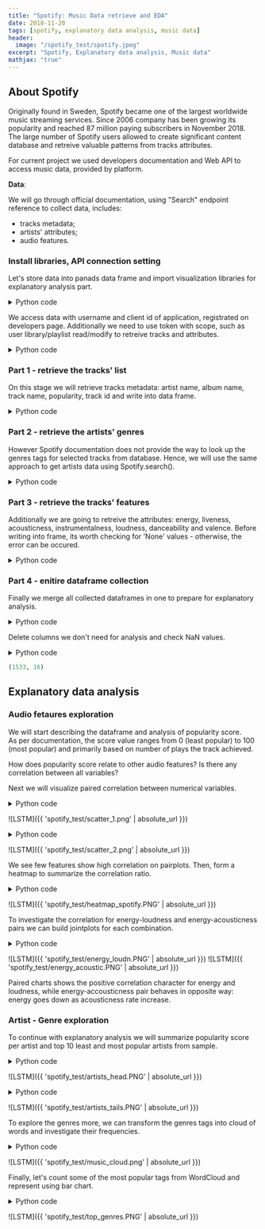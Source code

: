 ```yaml
---
title: "Spotify: Music Data retrieve and EDA"
date: 2018-11-20
tags: [spotify, explanatory data analysis, music data]
header:
  image: "/spotify_test/spotify.jpeg"
excerpt: "Spotify, Explanatory data analysis, Music data"
mathjax: "true"
---
```


## About Spotify

Originally found in Sweden, Spotify became one of the largest worldwide music streaming services. Since  2006 company has been growing its popularity and reached 87 million paying subscribers in November 2018. The large number of Spotify users allowed to create significant content database and retreive valuable patterns from tracks attributes. <br>

For current project we used developers documentation and Web API to access music data, provided by platform. 

**Data**:

We will go through official documentation, using "Search" endpoint reference to collect data, includes:<br>
 - tracks metadata;
 - artists' attributes;
 - audio features.
 
 
### Install libraries, API connection setting

Let's store data into panads data frame and import visualization libraries for explanatory analysis part.

<details><summary>Python code</summary> 
  
<p>
  
 ```python

import pandas as pd
import numpy as np
import seaborn as sns 
import matplotlib.pyplot as plt
from collections import Counter
from wordcloud import WordCloud

%matplotlib inline
from pylab import rcParams

plt.style.use('bmh')

"""
- establish client credentials for authentification

"""
import spotipy 
import spotipy.util as util
from spotipy.oauth2 import SpotifyClientCredentials
 ```
 
 </p>
</details>

We access data with username and client id of application, registrated on developers page. Additionally we need to use token with scope, such as user library/playlist read/modify to retreive tracks and attributes.

<details><summary>Python code</summary> 
  
<p>
  
 ```python

"""
- we access data with username and client id of application, registrated
- import visualization libraries for explanatory analysis part

"""
 
username='XXXXXX' # Spotify username
scope = 'user-library-read playlist-modify-public playlist-read-private'
client_id='XXXXX' # app-redirect url
client_secret='XXXXXXXXX'

redirect_uri='http://localhost:8888/callback/' # Paste your Redirect URI here
client_credentials_manager = SpotifyClientCredentials(client_id=client_id, client_secret=client_secret) 
sp = spotipy.Spotify(client_credentials_manager=client_credentials_manager)
token = util.prompt_for_user_token(username, scope, client_id, client_secret, redirect_uri)

if token:
    sp = spotipy.Spotify(auth=token)
else:
    print("Token is not accessible", username)
 ```
 
 </p>
</details>

### Part 1 - retrieve the tracks' list

On this stage we will retrieve tracks metadata: artist name, album name, track name, popularity, track id and write into data frame.

<details><summary>Python code</summary> 
  
<p>
  
 ```python
"""
- generate empty lists for related track's characteristics
- using sp.search() will iterate through 2018 tracks, appending items in lists

"""

artist_ids=[]
artist_names=[]
track_names=[]
track_ids=[]
popularity_score=[]

for i in range(0,10000,10):
    res=sp.search(q='year:2018', type='track', offset=i)
    for i, j in enumerate(res['tracks']['items']):
        artist_id = j['artists'][0]['id']
        artist_ids.append(artist_id)
        artist_name = j['artists'][0]['name']
        artist_names.append(artist_name)
        track_name = j['name']
        track_names.append(track_name)
        track_id = j['id']
        track_ids.append(track_id)
        track_popularity = j['popularity']
        popularity_score.append(track_popularity)
# create data frame with lists as columns 
track_attributes = pd.DataFrame({'artist_ids':artist_ids, 'artist_names':artist_names, 'track_names':track_names, 'track_ids':track_ids, 'popularity_score':popularity_score})
 ```
 
 </p>
</details>


### Part 2 - retrieve the artists' genres

However Spotify documentation does not provide the way to look up the genres tags for selected tracks from database. Hence, we will use the same approach to get artists data using Spotify.search().

<details><summary>Python code</summary> 
  
<p>
  
 ```python
# create the lists for artists ids and genres tags
artist_ids_genres=[]
genres_all=[]

for i in range(0,10000,10):
    res_genres=sp.search(q='year:2018', type='artist', offset=i)
    for i, j in enumerate(res_genres['artists']['items']):
        artist_id_genre=j['id']
        artist_ids_genres.append(artist_id_genre)
        artist_genre=j['genres']
        genres_all.append(artist_genre)
        
# separate tags with comma          
genres_list = [', '.join(x) for x in genres_all]
genres = pd.DataFrame({'artist_ids':artist_ids_genres, 'genres_all':genres_list})

genres.to_csv('genres.csv')
 ```
 
 </p>
</details>

### Part 3 - retrieve the tracks' features

Additionally we are going to retreive the attributes: energy, liveness, acousticness, instrumentalness, loudness, danceability and valence. Before writing into frame, its worth checking for 'None' values - otherwise, the error can be occured.

<details><summary>Python code</summary> 
  
<p>
  
 ```python
"""
- start with empty list - it will include the sets of all features 
- check for None values 
- write a list into dataframe 

"""
features = []
for i in range(0,len(track_ids)):
    track=str(track_ids[i])
    audio_features = sp.audio_features(track)
    for track in audio_features:
        features.append(track)
# use list comprehension, leave elements that are not None
f = [feat for feat in features if feat is not None]
playlist_df = pd.DataFrame(f)
playlist_df.rename(columns={'id': 'track_ids'}, inplace=True)

playlist_df.head()
 ```
 
 </p>
</details>

### Part 4 - enitire dataframe collection

Finally we merge all collected dataframes in one to prepare for explanatory analysis.

<details><summary>Python code</summary> 
  
<p>
  
 ```python
"""
- start with empty list - it will include the sets of all features 
- check for None values 
- write a list into dataframe 

"""
features = []
for i in range(0,len(track_ids)):
    track=str(track_ids[i])
    audio_features = sp.audio_features(track)
    for track in audio_features:
        features.append(track)
# use list comprehension, leave elements that are not None
f = [feat for feat in features if feat is not None]
playlist_df = pd.DataFrame(f)
playlist_df.rename(columns={'id': 'track_ids'}, inplace=True)

playlist_df.head()
 ```
 
 </p>
</details>


Delete columns we don't need for analysis and check NaN values.

<details><summary>Python code</summary> 
  
<p>
  
 ```python
"""
- read from csv and and drop NaNs 
- display the shape of frame

"""
df = pd.read_csv('tracks_data.csv', sep='\t', encoding='utf-8')
df.drop(['artist_ids', 'track_ids', 'analysis_url', 'track_href', 'uri', 'key', 'type', 'Unnamed: 0'], axis=1, inplace=True)

df.isna().any()
df.dropna(inplace=True)
df.to_csv('tracks_assignment.csv', sep='\t', encoding='utf-8')
print df.shape
df.head()
 ```
 
 </p>
</details>

 ```python
 (1533, 16)
  ```
## Explanatory data analysis

### Audio fetaures exploration

We will start describing the dataframe and analysis of popularity score. <br>
As per documentation, the score value ranges from 0 (least popular) to 100 (most popular) and primarily based on number of plays the track achieved. 

How does popularity score relate to other audio features? Is there any correlation between all variables?<br>

Next we will visualize paired correlation between numerical variables.


<details><summary>Python code</summary> 
  
<p>
  
 ```python
"""
- with seaborn library display pairplots; add density plots on main diagonal 

"""

scatter = sns.pairplot(df[['popularity_score', 'acousticness', 'danceability', 
                           'duration_ms', 'energy', 'instrumentalness']], diag_kind="kde")
 ```
 
 </p>
</details>

![LSTM]({{ 'spotify_test/scatter_1.png' | absolute_url }})

<details><summary>Python code</summary> 
  
<p>
  
 ```python
"""
- include popularity score in list to visulaize correlation between rest of variables 

"""
scatter2 = sns.pairplot(df[['popularity_score',
                         'liveness', 'loudness', 'speechiness', 'tempo', 'valence']], diag_kind="kde")
 ```
 
 </p>
</details>

![LSTM]({{ 'spotify_test/scatter_2.png' | absolute_url }})


We see few features show high correlation on pairplots. Then, form a heatmap to summarize the correlation ratio.

<details><summary>Python code</summary> 
  
<p>
  
 ```python
"""
- estimate correlations in matrix form 
- plot seaborn heatmap with annotation bar

"""

numeric=['popularity_score', 'acousticness', 'danceability', 
         'duration_ms', 'energy', 'instrumentalness', 
         'liveness', 'loudness', 'speechiness', 'tempo', 'valence']

matrix = df[numeric].corr()
y, x = plt.subplots(figsize=(9, 7))

heatmap = sns.heatmap(matrix, annot=True, fmt=".2f", linewidths=.5, cmap="GnBu")
plt.show()
 ```
 
 </p>
</details>

![LSTM]({{ 'spotify_test/heatmap_spotify.PNG' | absolute_url }})

To investigate the correlation for energy-loudness and energy-acousticness pairs we can build jointplots for each combination.

<details><summary>Python code</summary> 
  
<p>
  
 ```python
"""
- first, display jointplot
- add annotation bar to plot, specifying properties as 'arrowprops'

"""
# plot for energy-loudness pair 
sns.jointplot(x="loudness", y="energy", data=df, kind="hex", height=4.5)

plt.annotate('Energy-loudness relation',
             xy=[0.1, 0.6],
             xytext=[1, 1.2],
             fontsize=14,
             arrowprops=dict(color='grey',
                             arrowstyle='simple',
                             shrinkA=4,
                             shrinkB=4))

# plot for energy-acousticness pair 
sns.jointplot(x="acousticness", y="energy", data=df, kind="hex", height=4.5)


plt.annotate('Energy-acousticness relation',
             xy=[0.1, 0.6],
             xytext=[1, 1.2],
             fontsize=14,
             arrowprops=dict(color='grey',
                             arrowstyle='simple',
                             shrinkA=4,
                             shrinkB=4))
 ```
 
 </p>
</details>

![LSTM]({{ 'spotify_test/energy_loudn.PNG' | absolute_url }})
![LSTM]({{ 'spotify_test/energy_acoustic.PNG' | absolute_url }})

Paired charts shows the positive correlation character for energy and loudness, while energy-accousticness pair behaves in opposite way: energy goes down as acousticness rate increase.


### Artist - Genre exploration

To continue with explanatory analysis we will summarize popularity score per artist and top 10 least and most popular artists from sample.

<details><summary>Python code</summary> 
  
<p>
  
 ```python
artist_df = pd.pivot_table(df, values='popularity_score', index=['artist_names'], aggfunc=np.mean)

artist_df.fillna(0, inplace=True)
# shortlist top 10 artist by popularity
artist_df=artist_df.sort_values(by=['popularity_score'], ascending=False)
artist_df.head(10)
 ```
 
 </p>
</details>

![LSTM]({{ 'spotify_test/artists_head.PNG' | absolute_url }})

<details><summary>Python code</summary> 
  
<p>
  
 ```python
# shortlist 10 least popular 
artist_df.tail(10)
 ```
 
 </p>
</details>

![LSTM]({{ 'spotify_test/artists_tails.PNG' | absolute_url }})

To explore the genres more, we can transform the genres tags into cloud of words and investigate their frequencies.

<details><summary>Python code</summary> 
  
<p>
  
 ```python
"""
- generate a column of words counts dictionaries 
- create new frame with columns as separate tags 

"""

df['words_count'] = df.genres_all.apply(lambda x: Counter(x.split(' ')))
gen_table=pd.DataFrame(df.words_count.values.tolist())
gen_table[np.isnan(gen_table)] = 0


"""
- for each review perform transformation into string type
- generate the cloud of words using Wordcloud() module 

"""

# create wordcloud object with gen_table as an argument 
wordcloud = WordCloud(background_color='white', width=1600, height=800).generate(' '.join(gen_table))
# plot as a figure
plt.figure(figsize=(12,8))

plt.imshow(wordcloud, interpolation = 'bilinear')
plt.axis('off')
plt.tight_layout(pad=0)
plt.show()
 ```
 
 </p>
</details>

![LSTM]({{ 'spotify_test/music_cloud.png' | absolute_url }})

Finally, let's count some of the most popular tags from WordCloud and represent using bar chart.


<details><summary>Python code</summary> 
  
<p>
  
 ```python
"""
- initialize the list of genres we are interested in 
- apply sorting to display ascending order 

"""

list_g = ['pop', 'folk', 'neo', 'electro', 'punk', 'dance', 'rock', 'soul', 'indie', 'chillhop']

rcParams['figure.figsize'] = 7, 6

gen_table[list_g].sum().sort_values(ascending=True).plot(kind='bar')
plt.title('Top genres tags')
 ```
 
 </p>
</details>

![LSTM]({{ 'spotify_test/top_genres.PNG' | absolute_url }})






